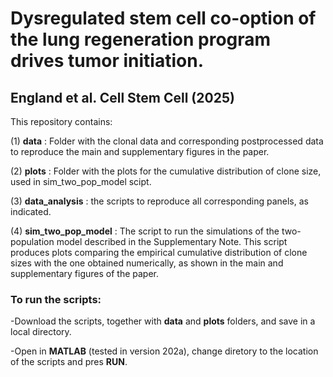 # Dysregulated stem cell co-option of the lung regeneration program drives tumor initiation. 
## England et al. Cell Stem Cell (2025)

This repository contains:

(1) **data** : Folder with the clonal data and corresponding postprocessed data to reproduce the main and supplementary figures in the paper.

(2) **plots** : Folder with the plots for the cumulative distribution of clone size, used in sim_two_pop_model scipt.

(3) **data_analysis** : the scripts to reproduce all corresponding panels, as indicated. 

(4) **sim_two_pop_model** : The script to run the simulations of the two-population model described in the Supplementary Note. This script produces plots comparing the empirical cumulative distribution of clone sizes with the one obtained numerically, as shown in the main and supplementary figures of the paper.
 
### To run the scripts:
-Download the scripts, together with **data** and **plots** folders, and save in a local directory.

-Open in **MATLAB** (tested in version 202a), change diretory to the location of the scripts and pres **RUN**.
